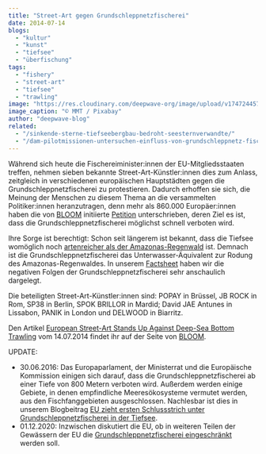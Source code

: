 ```yaml
---
title: "Street-Art gegen Grundschleppnetzfischerei"
date: 2014-07-14
blogs: 
  - "kultur"
  - "kunst"
  - "tiefsee"
  - "überfischung"
tags: 
  - "fishery"
  - "street-art"
  - "tiefsee"
  - "trawling"
image: "https://res.cloudinary.com/deepwave-org/image/upload/v1747244571/deepwave.org/graffiti-569265_1920.jpg"
image_caption: "© MMT / Pixabay"
author: "deepwave-blog"
related: 
  - "/sinkende-sterne-tiefseebergbau-bedroht-seesternverwandte/"
  - "/dam-pilotmissionen-untersuchen-einfluss-von-grundschleppnetz-fischerei-auf-meeresschutzgebiete-in-nord-und-ostsee/"
---
```


Während sich heute die Fischereiminister:innen der EU-Mitgliedsstaaten treffen, nehmen sieben bekannte Street-Art-Künstler:innen dies zum Anlass, zeitgleich in verschiedenen europäischen Hauptstädten gegen die Grundschleppnetzfischerei zu protestieren. Dadurch erhoffen sie sich, die Meinung der Menschen zu diesem Thema an die versammelten Politiker:innen heranzutragen, denn mehr als 860.000 Europäer:innen haben die von [BLOOM](http://www.bloomassociation.org/) initiierte [Petition](http://www.bloomassociation.org/en/european-street-art-stands-up-against-deep-sea-bottom-trawling/) unterschrieben, deren Ziel es ist, dass die Grundschleppnetzfischerei möglichst schnell verboten wird.

Ihre Sorge ist berechtigt: Schon seit längerem ist bekannt, dass die Tiefsee womöglich noch [artenreicher als der Amazonas-Regenwald](https://www.deepwave.org/sinkende-sterne-tiefseebergbau-bedroht-seesternverwandte/) ist. Demnach ist die Grundschleppnetzfischerei das Unterwasser-Äquivalent zur Rodung des Amazonas-Regenwaldes. In unserem [Factsheet](https://res.cloudinary.com/deepwave-org/image/upload/v1747243640/deepwave.org/DWfacts_Grundschleppnetzfischerei_2016.pdf) haben wir die negativen Folgen der Grundschleppnetzfischerei sehr anschaulich dargelegt.

Die beteiligten Street-Art-Künstler:innen sind: POPAY in Brüssel, JB ROCK in Rom, SP38 in Berlin, SPOK BRILLOR in Mardid; David JAE Antunes in Lissabon, PANIK in London und DELWOOD in Biarritz.

Den Artikel [European Street-Art Stands Up Against Deep-Sea Bottom Trawling](http://www.bloomassociation.org/en/european-street-art-stands-up-against-deep-sea-bottom-trawling/) vom 14.07.2014 findet ihr auf der Seite von [BLOOM](http://www.bloomassociation.org/).

UPDATE:

- 30.06.2016: Das Europaparlament, der Ministerrat und die Europäische Kommission einigen sich darauf, dass die Grundschleppnetzfischerei ab einer Tiefe von 800 Metern verboten wird. Außerdem werden einige Gebiete, in denen empfindliche Meeresökosysteme vermutet werden, aus den Fischfanggebieten ausgeschlossen. Nachlesbar ist dies in unserem Blogbeitrag [EU zieht ersten Schlussstrich unter Grundschleppnetzfischerei in der Tiefsee](https://www.deepwave.org/?p=1503).
- 01.12.2020: Inzwischen diskutiert die EU, ob in weiteren Teilen der Gewässern der EU die [Grundschleppnetzfischerei eingeschränkt](https://www.deepwave.org/dam-pilotmissionen-untersuchen-einfluss-von-grundschleppnetz-fischerei-auf-meeresschutzgebiete-in-nord-und-ostsee/) werden soll.
